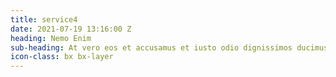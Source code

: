 ```yaml
---
title: service4
date: 2021-07-19 13:16:00 Z
heading: Nemo Enim
sub-heading: At vero eos et accusamus et iusto odio dignissimos ducimus qui blanditiis
icon-class: bx bx-layer
---
```


